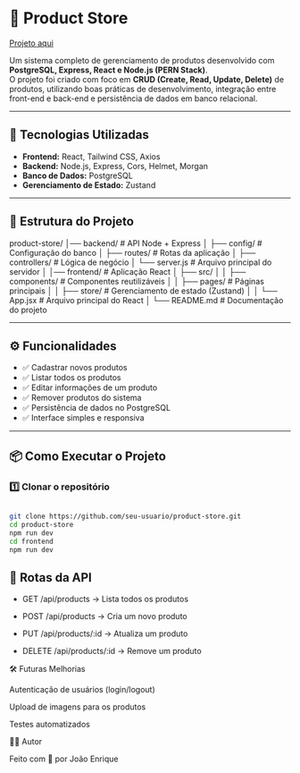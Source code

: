 # 🛒 Product Store

<a href="https://product-store-ir63.onrender.com/">Projeto aqui</a>

Um sistema completo de gerenciamento de produtos desenvolvido com **PostgreSQL, Express, React e Node.js (PERN Stack)**.  
O projeto foi criado com foco em **CRUD (Create, Read, Update, Delete)** de produtos, utilizando boas práticas de desenvolvimento, integração entre front-end e back-end e persistência de dados em banco relacional.

---

## 🚀 Tecnologias Utilizadas

- **Frontend:** React, Tailwind CSS, Axios  
- **Backend:** Node.js, Express, Cors, Helmet, Morgan  
- **Banco de Dados:** PostgreSQL  
- **Gerenciamento de Estado:** Zustand 

---

## 📂 Estrutura do Projeto

product-store/
│── backend/ # API Node + Express
│ ├── config/ # Configuração do banco
│ ├── routes/ # Rotas da aplicação
│ ├── controllers/ # Lógica de negócio
│ └── server.js # Arquivo principal do servidor
│
│── frontend/ # Aplicação React
│ ├── src/
│ │ ├── components/ # Componentes reutilizáveis
│ │ ├── pages/ # Páginas principais
│ │ ├── store/ # Gerenciamento de estado (Zustand)
│ │ └── App.jsx # Arquivo principal do React
│
└── README.md # Documentação do projeto

---

## ⚙️ Funcionalidades

- ✅ Cadastrar novos produtos  
- ✅ Listar todos os produtos  
- ✅ Editar informações de um produto  
- ✅ Remover produtos do sistema  
- ✅ Persistência de dados no PostgreSQL  
- ✅ Interface simples e responsiva  

---

## 📦 Como Executar o Projeto

### 1️⃣ Clonar o repositório

```bash

git clone https://github.com/seu-usuario/product-store.git
cd product-store
npm run dev
cd frontend
npm run dev

```

## 🔗 Rotas da API

- GET /api/products → Lista todos os produtos

- POST /api/products → Cria um novo produto

- PUT /api/products/:id → Atualiza um produto

- DELETE /api/products/:id → Remove um produto

🛠️ Futuras Melhorias

 Autenticação de usuários (login/logout)

 Upload de imagens para os produtos

 Testes automatizados

👨‍💻 Autor

Feito com 💙 por João Enrique

